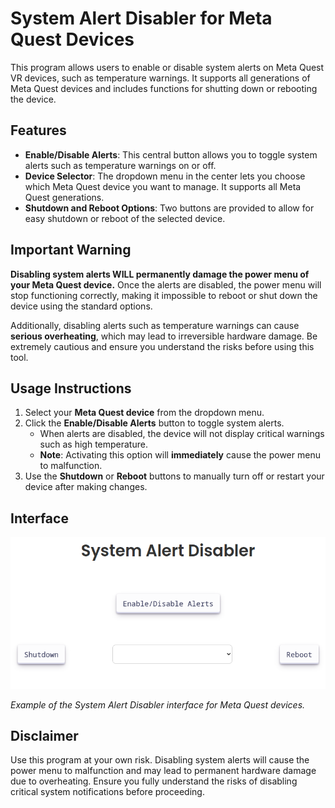 # System Alert Disabler for Meta Quest Devices

This program allows users to enable or disable system alerts on Meta Quest VR devices, such as temperature warnings. It supports all generations of Meta Quest devices and includes functions for shutting down or rebooting the device.

## Features

- **Enable/Disable Alerts**: This central button allows you to toggle system alerts such as temperature warnings on or off.
- **Device Selector**: The dropdown menu in the center lets you choose which Meta Quest device you want to manage. It supports all Meta Quest generations.
- **Shutdown and Reboot Options**: Two buttons are provided to allow for easy shutdown or reboot of the selected device.

## Important Warning

**Disabling system alerts WILL permanently damage the power menu of your Meta Quest device.** Once the alerts are disabled, the power menu will stop functioning correctly, making it impossible to reboot or shut down the device using the standard options.

Additionally, disabling alerts such as temperature warnings can cause **serious overheating**, which may lead to irreversible hardware damage. Be extremely cautious and ensure you understand the risks before using this tool.

## Usage Instructions

1. Select your **Meta Quest device** from the dropdown menu.
2. Click the **Enable/Disable Alerts** button to toggle system alerts.
   - When alerts are disabled, the device will not display critical warnings such as high temperature.
   - **Note**: Activating this option will **immediately** cause the power menu to malfunction.
3. Use the **Shutdown** or **Reboot** buttons to manually turn off or restart your device after making changes.

## Interface

![Program Interface](https://github.com/BrewTheFox/QuestSystemAlertDisabler/blob/master/images/Captura%20de%20pantalla_20240921_205100.png)

_Example of the System Alert Disabler interface for Meta Quest devices._

## Disclaimer

Use this program at your own risk. Disabling system alerts will cause the power menu to malfunction and may lead to permanent hardware damage due to overheating. Ensure you fully understand the risks of disabling critical system notifications before proceeding.
